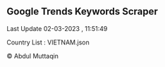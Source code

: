 

## Google Trends Keywords Scraper 
 
Last Update 02-03-2023 , 11:51:49

Country List :
VIETNAM.json



© Abdul Muttaqin 
